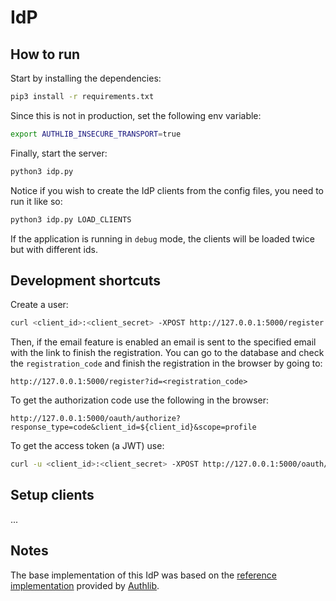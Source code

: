 # IdP

## How to run
Start by installing the dependencies:
```bash
pip3 install -r requirements.txt
```

Since this is not in production, set the following env variable:
```bash
export AUTHLIB_INSECURE_TRANSPORT=true
```

Finally, start the server:
```bash
python3 idp.py
```

Notice if you wish to create the IdP clients from the config files, you need to run it like so:
```bash
python3 idp.py LOAD_CLIENTS
```
If the application is running in `debug` mode, the clients will be loaded twice but with different ids.


## Development shortcuts

Create a user:
```bash
curl <client_id>:<client_secret> -XPOST http://127.0.0.1:5000/register --header "Content-Type: application/json" --data '{"email":"<client_email>", "client_id": "<client_id>", "role": "<role>"}'
```

Then, if the email feature is enabled an email is sent to the specified email with the link to finish the registration. You can go to the database and check the `registration_code` and finish the registration in the browser by going to:
```
http://127.0.0.1:5000/register?id=<registration_code>
```

To get the authorization code use the following in the browser:
```
http://127.0.0.1:5000/oauth/authorize?response_type=code&client_id=${client_id}&scope=profile
```

To get the access token (a JWT) use:
```bash
curl -u <client_id>:<client_secret> -XPOST http://127.0.0.1:5000/oauth/token -F grant_type=authorization_code -F scope=profile -F code=<authorization_code>
```


## Setup clients
...


## Notes
The base implementation of this IdP was based on the [reference implementation](https://github.com/authlib/example-oauth2-server) provided by [Authlib](https://authlib.org/).